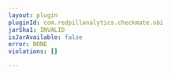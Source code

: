 ```yaml
---
layout: plugin
pluginId: com.redpillanalytics.checkmate.obi
jarSha1: INVALID
isJarAvailable: false
error: NONE
violations: []

---
```

